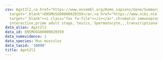 ```yaml
---
csv: Agxt2l2,<a href="https://www.ensembl.org/Homo_sapiens/Gene/Summary?db=core;g=ENSMUSG00000020359"
  target="_blank">ENSMUSG00000020359</a>,<a href="https://www.ncbi.nlm.nih.gov/pubmed/25450459"
  target="_blank"><i class="fas fa-file"></i></a>",chromatin immunoprecipitation assay,direct
  interaction,prime adult stage, testis, Spermatocyte,,,transcriptional regulation,
data_alias: Agxt2l2
data_id: ENSMUSG00000020359
data_numevidence: 1
data_species: Mus musculus
data_taxid: '10090'
title: Agxt2l2
---
```


